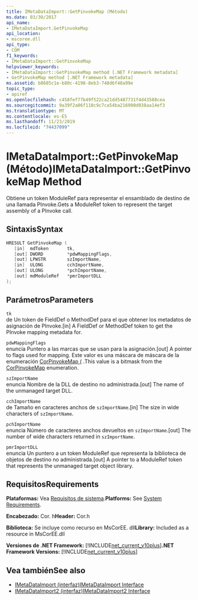 ```yaml
---
title: IMetaDataImport::GetPinvokeMap (Método)
ms.date: 03/30/2017
api_name:
- IMetaDataImport.GetPinvokeMap
api_location:
- mscoree.dll
api_type:
- COM
f1_keywords:
- IMetaDataImport::GetPinvokeMap
helpviewer_keywords:
- IMetaDataImport::GetPinvokeMap method [.NET Framework metadata]
- GetPinvokeMap method [.NET Framework metadata]
ms.assetid: b8685c1e-b80c-4198-8eb3-748d6f48a99e
topic_type:
- apiref
ms.openlocfilehash: c458fef77b49f522ca21dd5487731f4d43588cea
ms.sourcegitcommit: 9a39f2a06f110c9c7ca54ba216900d038aa14ef3
ms.translationtype: MT
ms.contentlocale: es-ES
ms.lasthandoff: 11/23/2019
ms.locfileid: "74437099"
---
```

# <a name="imetadataimportgetpinvokemap-method"></a><span data-ttu-id="fac61-102">IMetaDataImport::GetPinvokeMap (Método)</span><span class="sxs-lookup"><span data-stu-id="fac61-102">IMetaDataImport::GetPinvokeMap Method</span></span>
<span data-ttu-id="fac61-103">Obtiene un token ModuleRef para representar el ensamblado de destino de una llamada PInvoke.</span><span class="sxs-lookup"><span data-stu-id="fac61-103">Gets a ModuleRef token to represent the target assembly of a PInvoke call.</span></span>  
  
## <a name="syntax"></a><span data-ttu-id="fac61-104">Sintaxis</span><span class="sxs-lookup"><span data-stu-id="fac61-104">Syntax</span></span>  
  
```cpp  
HRESULT GetPinvokeMap (  
   [in]  mdToken       tk,  
   [out] DWORD         *pdwMappingFlags,  
   [out] LPWSTR        szImportName,  
   [in]  ULONG         cchImportName,  
   [out] ULONG         *pchImportName,  
   [out] mdModuleRef   *pmrImportDLL  
);  
```  
  
## <a name="parameters"></a><span data-ttu-id="fac61-105">Parámetros</span><span class="sxs-lookup"><span data-stu-id="fac61-105">Parameters</span></span>  
 `tk`  
 <span data-ttu-id="fac61-106">de Un token de FieldDef o MethodDef para el que obtener los metadatos de asignación de PInvoke.</span><span class="sxs-lookup"><span data-stu-id="fac61-106">[in] A FieldDef or MethodDef token to get the PInvoke mapping metadata for.</span></span>  
  
 `pdwMappingFlags`  
 <span data-ttu-id="fac61-107">enuncia Puntero a las marcas que se usan para la asignación.</span><span class="sxs-lookup"><span data-stu-id="fac61-107">[out] A pointer to flags used for mapping.</span></span> <span data-ttu-id="fac61-108">Este valor es una máscara de máscara de la enumeración [CorPinvokeMap (](../../../../docs/framework/unmanaged-api/metadata/corpinvokemap-enumeration.md) .</span><span class="sxs-lookup"><span data-stu-id="fac61-108">This value is a bitmask from the [CorPinvokeMap](../../../../docs/framework/unmanaged-api/metadata/corpinvokemap-enumeration.md) enumeration.</span></span>  
  
 `szImportName`  
 <span data-ttu-id="fac61-109">enuncia Nombre de la DLL de destino no administrada.</span><span class="sxs-lookup"><span data-stu-id="fac61-109">[out] The name of the unmanaged target DLL.</span></span>  
  
 `cchImportName`  
 <span data-ttu-id="fac61-110">de Tamaño en caracteres anchos de `szImportName`.</span><span class="sxs-lookup"><span data-stu-id="fac61-110">[in] The size in wide characters of `szImportName`.</span></span>  
  
 `pchImportName`  
 <span data-ttu-id="fac61-111">enuncia Número de caracteres anchos devueltos en `szImportName`.</span><span class="sxs-lookup"><span data-stu-id="fac61-111">[out] The number of wide characters returned in `szImportName`.</span></span>  
  
 `pmrImportDLL`  
 <span data-ttu-id="fac61-112">enuncia Un puntero a un token ModuleRef que representa la biblioteca de objetos de destino no administrada.</span><span class="sxs-lookup"><span data-stu-id="fac61-112">[out] A pointer to a ModuleRef token that represents the unmanaged target object library.</span></span>  
  
## <a name="requirements"></a><span data-ttu-id="fac61-113">Requisitos</span><span class="sxs-lookup"><span data-stu-id="fac61-113">Requirements</span></span>  
 <span data-ttu-id="fac61-114">**Plataformas:** Vea [Requisitos de sistema](../../../../docs/framework/get-started/system-requirements.md).</span><span class="sxs-lookup"><span data-stu-id="fac61-114">**Platforms:** See [System Requirements](../../../../docs/framework/get-started/system-requirements.md).</span></span>  
  
 <span data-ttu-id="fac61-115">**Encabezado:** Cor. h</span><span class="sxs-lookup"><span data-stu-id="fac61-115">**Header:** Cor.h</span></span>  
  
 <span data-ttu-id="fac61-116">**Biblioteca:** Se incluye como recurso en MsCorEE. dll</span><span class="sxs-lookup"><span data-stu-id="fac61-116">**Library:** Included as a resource in MsCorEE.dll</span></span>  
  
 <span data-ttu-id="fac61-117">**Versiones de .NET Framework:** [!INCLUDE[net_current_v10plus](../../../../includes/net-current-v10plus-md.md)]</span><span class="sxs-lookup"><span data-stu-id="fac61-117">**.NET Framework Versions:** [!INCLUDE[net_current_v10plus](../../../../includes/net-current-v10plus-md.md)]</span></span>  
  
## <a name="see-also"></a><span data-ttu-id="fac61-118">Vea también</span><span class="sxs-lookup"><span data-stu-id="fac61-118">See also</span></span>

- [<span data-ttu-id="fac61-119">IMetaDataImport (interfaz)</span><span class="sxs-lookup"><span data-stu-id="fac61-119">IMetaDataImport Interface</span></span>](../../../../docs/framework/unmanaged-api/metadata/imetadataimport-interface.md)
- [<span data-ttu-id="fac61-120">IMetaDataImport2 (interfaz)</span><span class="sxs-lookup"><span data-stu-id="fac61-120">IMetaDataImport2 Interface</span></span>](../../../../docs/framework/unmanaged-api/metadata/imetadataimport2-interface.md)
